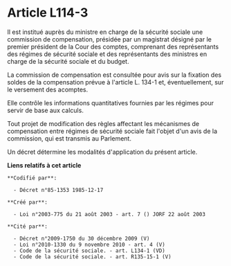 # Article L114-3

Il est institué auprès du ministre en charge de la sécurité sociale une commission de compensation, présidée par un magistrat
désigné par le premier président de la Cour des comptes, comprenant des représentants des régimes de sécurité sociale et des
représentants des ministres en charge de la sécurité sociale et du budget. 

La commission de compensation est consultée pour avis sur la fixation des soldes de la compensation prévue à l'article L.
134-1 et, éventuellement, sur le versement des acomptes. 

Elle contrôle les informations quantitatives fournies par les régimes pour servir de base aux calculs. 

Tout projet de modification des règles affectant les mécanismes de compensation entre régimes de sécurité sociale fait
l'objet d'un avis de la commission, qui est transmis au Parlement. 

Un décret détermine les modalités d'application du présent article.

**Liens relatifs à cet article**

	**Codifié par**:

	  - Décret n°85-1353 1985-12-17

	**Créé par**:

	  - Loi n°2003-775 du 21 août 2003 - art. 7 () JORF 22 août 2003

	**Cité par**:

	  - Décret n°2009-1750 du 30 décembre 2009 (V)
	  - Loi n°2010-1330 du 9 novembre 2010 - art. 4 (V)
	  - Code de la sécurité sociale. - art. L134-1 (VD)
	  - Code de la sécurité sociale. - art. R135-15-1 (V)
